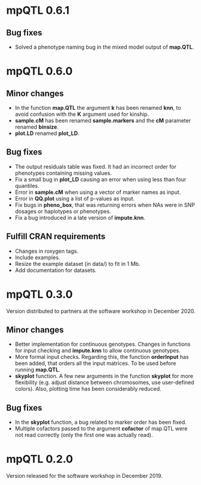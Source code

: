 # mpQTL 0.6.1
## Bug fixes
- Solved a phenotype naming bug in the mixed model output of **map.QTL**.


# mpQTL 0.6.0

## Minor changes
- In the function **map.QTL** the argument **k** has been renamed **knn**, to
  avoid confusion with the **K** argument used for kinship. 
- **sample.cM** has been renamed **sample.markers** and the **cM** parameter
  renamed **binsize**. 
- **plot.LD** renamed **plot_LD**.

## Bug fixes

- The output residuals table was fixed. It had an incorrect order for
  phenotypes containing missing values.
- Fix a small bug in **plot_LD** causing an error when using less than four 
  quantiles.
- Error in **sample.cM** when using a vector of marker names as input.
- Error in **QQ.plot** using a list of p-values as input.
- Fix bugs in **pheno_box**, that was returning errors when NAs were in
  SNP dosages or haplotypes or phenotypes.
- Fix a bug introduced in a late version of **impute.knn**.
  

## Fulfill CRAN requirements

- Changes in roxygen tags.
- Include examples.
- Resize the example dataset (in data/) to fit in 1 Mb.
- Add documentation for datasets.


# mpQTL 0.3.0
Version distributed to partners at the software workshop in December 2020.

## Minor changes

- Better implementation for continuous genotypes. 
  Changes in functions for input checking and **impute.knn** to allow continuous 
  genotypes.
- More formal input checks. 
  Regarding this, the function **orderInput** has been added, that orders all
  the input matrices. To be used before running **map.QTL**.
- **skyplot** function.
  A few new arguments in the function **skyplot** for more flexibility (e.g. 
  adjust distance between chromosomes, use user-defined colors). Also, 
  plotting time has been considerably reduced.


## Bug fixes

- In the **skyplot** function, a bug related to marker order has been fixed.
- Multiple cofactors passed to the argument **cofactor** of map.QTL were not
  read correctly (only the first one was actually read). 



# mpQTL 0.2.0
Version released for the software workshop in December 2019.
